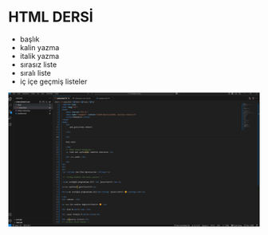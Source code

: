 #  HTML DERSİ
- başlık
- kalin yazma
- italik yazma
- sırasız liste
- sıralı liste
- iç içe geçmiş listeler 

![alt text](images/detay%20resim.png)
